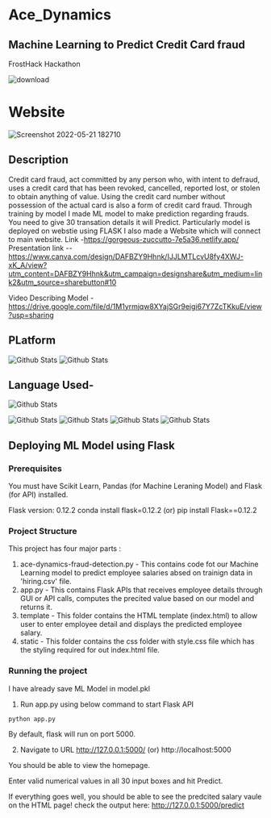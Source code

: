 # Ace_Dynamics
## Machine Learning to Predict Credit Card fraud
FrostHack Hackathon

![download](https://user-images.githubusercontent.com/90788942/169682141-5387a807-4245-45b1-8de1-889134a0e9e7.png)




# Website
![Screenshot 2022-05-21 182710](https://user-images.githubusercontent.com/90788942/169652568-1a829a20-9685-4b93-a529-a8a6eab35ea4.jpg)


## Description

Credit card fraud, act committed by any person who, with intent to defraud, uses a credit card that has been revoked, cancelled, reported lost, or stolen to obtain anything of value. Using the credit card number without possession of the actual card is also a form of credit card fraud. Through training by model I made ML model to make prediction regarding frauds. You need to give 30 transation details it will Predict. Particularly model is deployed on webstie using FLASK
I also made a Website which will connect to main website. Link -https://gorgeous-zuccutto-7e5a36.netlify.app/
Presentation link  --https://www.canva.com/design/DAFBZY9Hhnk/IJJLMTLcvU8fy4XWJ-xK_A/view?utm_content=DAFBZY9Hhnk&utm_campaign=designshare&utm_medium=link2&utm_source=sharebutton#10

Video Describing Model - https://drive.google.com/file/d/1M1yrmjqw8XYajSGr9eigi67Y7ZcTKkuE/view?usp=sharing

## PLatform
<p >
        <img src="https://img.shields.io/badge/Kaggle-20BEFF?style=for-the-badge&logo=Kaggle&logoColor=white" alt="Github Stats" />
  <img src="https://img.shields.io/badge/Netlify-00C7B7?style=for-the-badge&logo=netlify&logoColor=white" alt="Github Stats" />
</p>


## Language Used-

<p >
        <img src="https://github.com/jalbertsr/logo-badge-images/blob/master/img/rsz_flask.png?raw=true" alt="Github Stats" />
 
</p>
<p >
        <img src="https://img.shields.io/badge/CSS3-1572B6?style=for-the-badge&logo=css3&logoColor=white" alt="Github Stats" />
   <img src="https://img.shields.io/badge/HTML5-E34F26?style=for-the-badge&logo=html5&logoColor=whit" alt="Github Stats" />
   <img src="https://img.shields.io/badge/JavaScript-323330?style=for-the-badge&logo=javascript&logoColor=F7DF1E" alt="Github Stats" />
   <img src="https://img.shields.io/badge/Python-FFD43B?style=for-the-badge&logo=python&logoColor=blue" alt="Github Stats" />
   
</p>

## Deploying ML Model using Flask


### Prerequisites
You must have Scikit Learn, Pandas (for Machine Leraning Model) and Flask (for API) installed.

Flask version: 0.12.2
conda install flask=0.12.2  (or) pip install Flask==0.12.2

### Project Structure
This project has four major parts :
1. ace-dynamics-fraud-detection.py - This contains code fot our Machine Learning model to predict employee salaries absed on trainign data in 'hiring.csv' file.
2. app.py - This contains Flask APIs that receives employee details through GUI or API calls, computes the precited value based on our model and returns it.
3. template - This folder contains the HTML template (index.html) to allow user to enter employee detail and displays the predicted employee salary.
4. static - This folder contains the css folder with style.css file which has the styling required for out index.html file.

### Running the project
I have already save ML Model in model.pkl


1. Run app.py using below command to start Flask API
```
python app.py
```
By default, flask will run on port 5000.

2. Navigate to URL http://127.0.0.1:5000/ (or) http://localhost:5000

You should be able to view the homepage.

Enter valid numerical values in all 30 input boxes and hit Predict.

If everything goes well, you should  be able to see the predcited salary vaule on the HTML page!
check the output here: http://127.0.0.1:5000/predict
